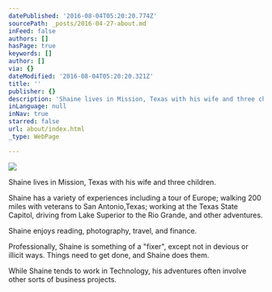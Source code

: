 ```yaml
---
datePublished: '2016-08-04T05:20:20.774Z'
sourcePath: _posts/2016-04-27-about.md
inFeed: false
authors: []
hasPage: true
keywords: []
author: []
via: {}
dateModified: '2016-08-04T05:20:20.321Z'
title: ''
publisher: {}
description: 'Shaine lives in Mission, Texas with his wife and three children.'
inLanguage: null
inNav: true
starred: false
url: about/index.html
_type: WebPage

---
```

![](https://the-grid-user-content.s3-us-west-2.amazonaws.com/d39c682d-1018-457d-9cfa-a781410b01a5.jpg)

Shaine lives in Mission, Texas with his wife and three children.

Shaine has a variety of experiences including a tour of Europe; walking 200 miles with veterans to San Antonio,Texas; working at the Texas State Capitol, driving from Lake Superior to the Rio Grande, and other adventures.

Shaine enjoys reading, photography, travel, and finance.

Professionally, Shaine is something of a "fixer", except not in devious or illicit ways. Things need to get done, and Shaine does them. 

While Shaine tends to work in Technology, his adventures often involve other sorts of business projects.